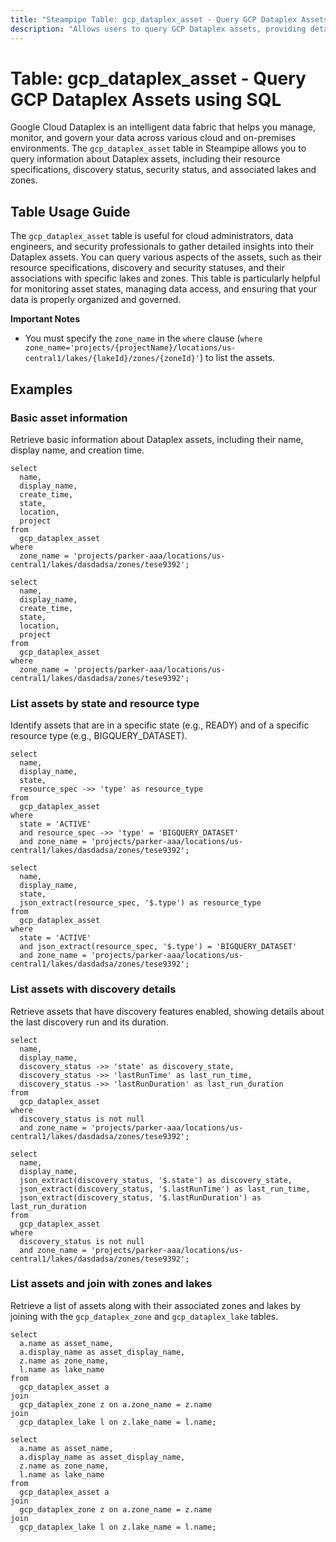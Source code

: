 ```yaml
---
title: "Steampipe Table: gcp_dataplex_asset - Query GCP Dataplex Assets using SQL"
description: "Allows users to query GCP Dataplex assets, providing detailed information on asset configurations, discovery status, and associated resources."
---
```


# Table: gcp_dataplex_asset - Query GCP Dataplex Assets using SQL

Google Cloud Dataplex is an intelligent data fabric that helps you manage, monitor, and govern your data across various cloud and on-premises environments. The `gcp_dataplex_asset` table in Steampipe allows you to query information about Dataplex assets, including their resource specifications, discovery status, security status, and associated lakes and zones.

## Table Usage Guide

The `gcp_dataplex_asset` table is useful for cloud administrators, data engineers, and security professionals to gather detailed insights into their Dataplex assets. You can query various aspects of the assets, such as their resource specifications, discovery and security statuses, and their associations with specific lakes and zones. This table is particularly helpful for monitoring asset states, managing data access, and ensuring that your data is properly organized and governed.

**Important Notes**
- You must specify the `zone_name` in the `where` clause (`where zone_name='projects/{projectName}/locations/us-central1/lakes/{lakeId}/zones/{zoneId}'`) to list the assets.

## Examples

### Basic asset information
Retrieve basic information about Dataplex assets, including their name, display name, and creation time.

```sql+postgres
select
  name,
  display_name,
  create_time,
  state,
  location,
  project
from
  gcp_dataplex_asset
where
  zone_name = 'projects/parker-aaa/locations/us-central1/lakes/dasdadsa/zones/tese9392';
```

```sql+sqlite
select
  name,
  display_name,
  create_time,
  state,
  location,
  project
from
  gcp_dataplex_asset
where
  zone_name = 'projects/parker-aaa/locations/us-central1/lakes/dasdadsa/zones/tese9392';
```

### List assets by state and resource type
Identify assets that are in a specific state (e.g., READY) and of a specific resource type (e.g., BIGQUERY_DATASET).

```sql+postgres
select
  name,
  display_name,
  state,
  resource_spec ->> 'type' as resource_type
from
  gcp_dataplex_asset
where
  state = 'ACTIVE'
  and resource_spec ->> 'type' = 'BIGQUERY_DATASET'
  and zone_name = 'projects/parker-aaa/locations/us-central1/lakes/dasdadsa/zones/tese9392';
```

```sql+sqlite
select
  name,
  display_name,
  state,
  json_extract(resource_spec, '$.type') as resource_type
from
  gcp_dataplex_asset
where
  state = 'ACTIVE'
  and json_extract(resource_spec, '$.type') = 'BIGQUERY_DATASET'
  and zone_name = 'projects/parker-aaa/locations/us-central1/lakes/dasdadsa/zones/tese9392';
```

### List assets with discovery details
Retrieve assets that have discovery features enabled, showing details about the last discovery run and its duration.

```sql+postgres
select
  name,
  display_name,
  discovery_status ->> 'state' as discovery_state,
  discovery_status ->> 'lastRunTime' as last_run_time,
  discovery_status ->> 'lastRunDuration' as last_run_duration
from
  gcp_dataplex_asset
where
  discovery_status is not null
  and zone_name = 'projects/parker-aaa/locations/us-central1/lakes/dasdadsa/zones/tese9392';
```

```sql+sqlite
select
  name,
  display_name,
  json_extract(discovery_status, '$.state') as discovery_state,
  json_extract(discovery_status, '$.lastRunTime') as last_run_time,
  json_extract(discovery_status, '$.lastRunDuration') as last_run_duration
from
  gcp_dataplex_asset
where
  discovery_status is not null
  and zone_name = 'projects/parker-aaa/locations/us-central1/lakes/dasdadsa/zones/tese9392';
```

### List assets and join with zones and lakes
Retrieve a list of assets along with their associated zones and lakes by joining with the `gcp_dataplex_zone` and `gcp_dataplex_lake` tables.

```sql+postgres
select
  a.name as asset_name,
  a.display_name as asset_display_name,
  z.name as zone_name,
  l.name as lake_name
from
  gcp_dataplex_asset a
join
  gcp_dataplex_zone z on a.zone_name = z.name
join
  gcp_dataplex_lake l on z.lake_name = l.name;
```

```sql+sqlite
select
  a.name as asset_name,
  a.display_name as asset_display_name,
  z.name as zone_name,
  l.name as lake_name
from
  gcp_dataplex_asset a
join
  gcp_dataplex_zone z on a.zone_name = z.name
join
  gcp_dataplex_lake l on z.lake_name = l.name;
```